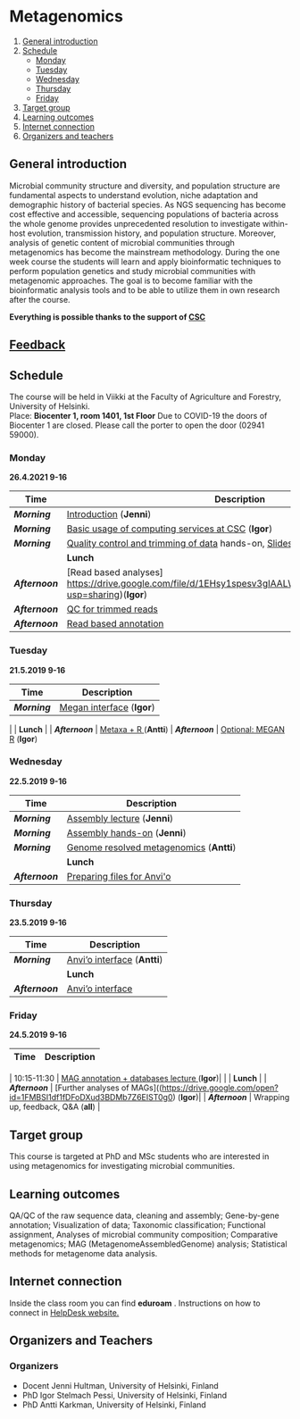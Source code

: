 # Metagenomics

1. [General introduction](#General-introduction)
2. [Schedule](#Schedule)
    - [Monday](#Monday)
    - [Tuesday](#Tuesday)
    - [Wednesday](#Wednesday)
    - [Thursday](#Thursday)
    - [Friday](#Friday)
3. [Target group](#target-group)
4. [Learning outcomes](#learning-outcomes)
5. [Internet connection](#internet-connection)
7. [Organizers and teachers](#Organizers-and-teachers)


## General introduction
Microbial community structure and diversity, and population structure are fundamental aspects to understand evolution, niche adaptation and demographic history of bacterial species. As NGS sequencing has become cost effective and accessible, sequencing populations of bacteria across the whole genome provides unprecedented resolution to investigate within-host evolution, transmission history, and population structure. Moreover, analysis of genetic content of microbial communities through metagenomics has become the mainstream methodology. During the one week course the students will learn and apply bioinformatic techniques to perform population genetics and study microbial communities with metagenomic approaches. The goal is to become familiar with the bioinformatic analysis tools and to be able to utilize them in own research after the course.

**Everything is possible thanks to the support of [CSC](http://www.csc.fi)**

## [Feedback](https://presemo.helsinki.fi/metagenomics2021/)

## Schedule
The course will be held in Viikki at the Faculty of Agriculture and Forestry, University of Helsinki.  
Place: __Biocenter 1, room 1401, 1st Floor__
Due to COVID-19 the doors of Biocenter 1 are closed. Please call the porter to open the door (02941 59000).


### Monday  
__26.4.2021 9-16__  

| Time | Description |
| --- | --- |
| __*Morning*__ | [Introduction](https://drive.google.com/file/d/1Fr63zkAQ8EiG7J37taBD0GMLRHaQzBu-/view?usp=sharing) (__Jenni__) |
| __*Morning*__ | [Basic usage of computing services at CSC](https://drive.google.com/open?id=13Afjk2lDxx4kh2Jdd_5jIGrNcPqflIGJ) (__Igor__) |
| __*Morning*__ |  [Quality control and trimming of data](https://github.com/karkman/Metagenomics2021/tree/main/Day1#qc-and-trimming) hands-on, [Slides](https://drive.google.com/file/d/1qA8xxK2nwSqZo2lV3BohKQA_RlHW7QBb/view?usp=sharing) (__Igor__)|
|  |    **Lunch** |
| __*Afternoon*__ | [Read based analyses] https://drive.google.com/file/d/1EHsy1spesv3gIAALWWX7_1NBu9dwA37J/view?usp=sharing)(__Igor__) |
| __*Afternoon*__ | [QC for trimmed reads](https://github.com/karkman/Metagenomics2021/tree/main/Day1#run-qc-on-the-trimmed-reads)  |
| __*Afternoon*__ | [Read based annotation](https://github.com/karkman/Metagenomics2021/tree/main/Day1#read-based-analysis) |


### Tuesday
__21.5.2019 9-16__  

| Time | Description |
| --- | --- |
| __*Morning*__ | [Megan interface](Day2/README.md#assembly-quality-statistics) (__Igor__)|

|  |    **Lunch** |
| __*Afternoon*__ | [Metaxa + R ](https://www.dropbox.com/s/yh1yf9vfuxbi9gl/2019_Helsinki_Tom_Delmont_Teaching_Material.pdf?dl=0) (__Antti__)
| __*Afternoon*__ | [Optional: MEGAN R](Day3/README.md#02--describing-the-interface) (__Igor__)

### Wednesday
__22.5.2019 9-16__  

| Time | Description |
| --- | --- |
| __*Morning*__  | [Assembly lecture](Day3/README.md#02--describing-the-interface) (__Jenni__)|
| __*Morning*__  | [Assembly hands-on](https://github.com/karkman/Metagenomics2021/tree/main/Day3#assembly) (__Jenni__)|
| __*Morning*__  | [Genome resolved metagenomics](Day3/README.md#11--what-do-we-do-with-these-genomes) (__Antti__) |
|  |    **Lunch** |
| __*Afternoon*__  | [Preparing files for Anvi'o](Day3/README.md#11--what-do-we-do-with-these-genomes) |

### Thursday
__23.5.2019 9-16__  

| Time | Description |
| --- | --- |
| __*Morning*__  | [Anvi’o interface](Day4#metaphlan2) (__Antti__)|
|  |    **Lunch** |
| __*Afternoon*__  | [Anvi’o interface](Day5#humann2) |

### Friday
__24.5.2019 9-16__  

| Time | Description |
| --- | --- |

| 10:15-11:30 | [MAG annotation + databases lecture ](Day5#humann2) (__Igor__)|
|  |    **Lunch** |
| __*Afternoon*__  | [Further analyses of MAGs]((https://drive.google.com/open?id=1FMBSI1df1fDFoDXud3BDMb7Z6EIST0g0) (__Igor__)|
| __*Afternoon*__ | Wrapping up, feedback, Q&A (__all__) |

## Target group
This course is targeted at PhD and MSc students who are interested in using metagenomics for investigating microbial communities.

## Learning outcomes
QA/QC of the raw sequence data, cleaning and assembly; Gene-by-gene annotation; Visualization of data; Taxonomic classification; Functional assignment, Analyses of microbial community composition; Comparative metagenomics; MAG (MetagenomeAssembledGenome) analysis; Statistical methods for metagenome data analysis.

## Internet connection
Inside the class room you can find  __eduroam__ . Instructions on how to connect in [HelpDesk website.](https://helpdesk.it.helsinki.fi/en/instructions/logging-and-connections/networks/wireless-connections-university)

## Organizers and Teachers

### Organizers
* Docent Jenni Hultman, University of Helsinki, Finland
* PhD Igor Stelmach Pessi, University of Helsinki, Finland
* PhD Antti Karkman, University of Helsinki, Finland

